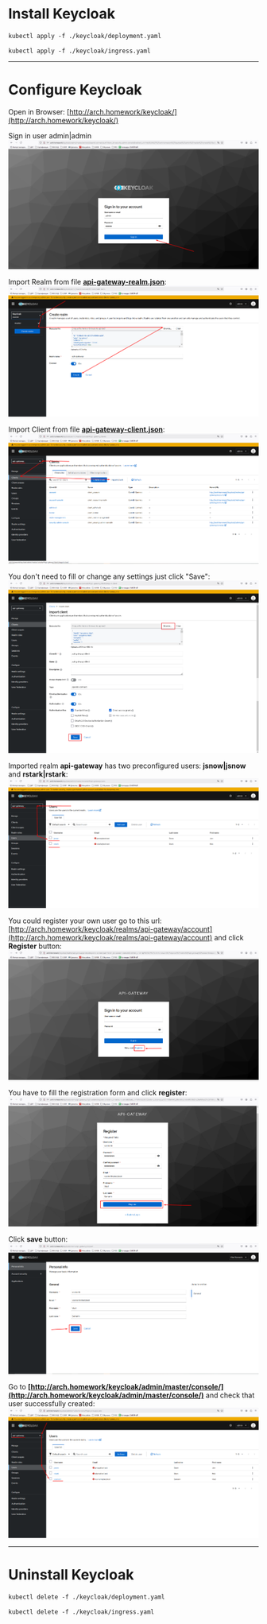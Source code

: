# Install Keycloak

```shell
kubectl apply -f ./keycloak/deployment.yaml
```

```shell
kubectl apply -f ./keycloak/ingress.yaml
```

___

# Configure Keycloak

Open in Browser:
[http://arch.homework/keycloak/](http://arch.homework/keycloak/)

Sign in user admin|admin
![keycloak-sign-in](./images/keycloak-sign-in.png)

Import Realm from file __[api-gateway-realm.json](./import/api-gateway-realm.json)__:
![keycloak-import-realm](./images/keycloak-import-realm.png)

Import Client from file __[api-gateway-client.json](./import/api-gateway-client.json)__:
![keycloak-import-client](./images/keycloak-import-client.png)

You don't need to fill or change any settings just click "Save":
![keycloak-import-client-select-file](./images/keycloak-import-client-2.png)

Imported realm __api-gateway__ has two preconfigured users: __jsnow|jsnow__ and __rstark|rstark__:
![keycloak-users](./images/keycloak_users.png)

You could register your own user go to this url:
[http://arch.homework/keycloak/realms/api-gateway/account](http://arch.homework/keycloak/realms/api-gateway/account)
and click __Register__ button:
![keycloak-user-registration](images/keycloak-user-registration.png)

You have to fill the registration form and click __register__:
![keycloak-registration-form.png](images/keycloak-registration-form.png)

Click __save__ button:
![keycloak-save-user](./images/keycloak-save-user.png)

Go to __[http://arch.homework/keycloak/admin/master/console/](http://arch.homework/keycloak/admin/master/console/)__ and
check that user successfully created:
![keycloak-user-registration-result](./images/keycloak-user-registration-result.png)

___

# Uninstall Keycloak

```shell
kubectl delete -f ./keycloak/deployment.yaml
```

```shell
kubectl delete -f ./keycloak/ingress.yaml
```

